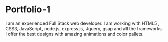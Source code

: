 # Portfolio-1
I am an experienced Full Stack web developer. I am working with HTML5 , CSS3, JavaScript, node.js, express.js, Jquery, gsap and all the frameworks. I offer the best designs with amazing animations and color pallets.
